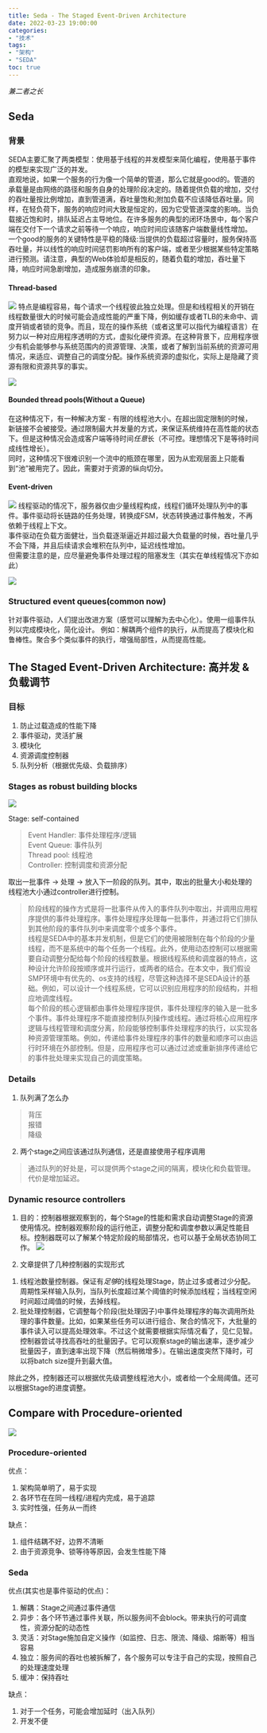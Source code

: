 ```yaml
---
title: Seda - The Staged Event-Driven Architecture
date: 2022-03-23 19:00:00
categories:
- "技术"
tags:
- "架构"
- "SEDA"
toc: true
---
```


*兼二者之长*

## Seda 

### 背景
SEDA主要汇聚了两类模型：使用基于线程的并发模型来简化编程，使用基于事件的模型来实现广泛的并发。  
直观地说，如果一个服务的行为像一个简单的管道，那么它就是good的。管道的承载量是由网络的路径和服务自身的处理阶段决定的。随着提供负载的增加，交付的吞吐量按比例增加，直到管道满，吞吐量饱和;附加负载不应该降低吞吐量。同样，在轻负荷下，服务的响应时间大致是恒定的，因为它受管道深度的影响。当负载接近饱和时，排队延迟占主导地位。在许多服务的典型的闭环场景中，每个客户端在交付下一个请求之前等待一个响应，响应时间应该随客户端数量线性增加。  
一个good的服务的关键特性是平稳的降级:当提供的负载超过容量时，服务保持高吞吐量，并以线性的响应时间惩罚影响所有的客户端，或者至少根据某些特定策略进行预测。请注意，典型的Web体验却是相反的，随着负载的增加，吞吐量下降，响应时间急剧增加，造成服务崩溃的印象。  

#### Thread-based

![](Thread-based.png)
特点是编程容易，每个请求一个线程彼此独立处理。但是和线程相关的开销在线程数量很大的时候可能会造成性能的严重下降，例如缓存或者TLB的未命中、调度开销或者锁的竞争。而且，现在的操作系统（或者这里可以指代为编程语言）在努力以一种对应用程序透明的方式，虚拟化硬件资源。在这种背景下，应用程序很少有机会能够参与系统范围内的资源管理、决策，或者了解到当前系统的资源可用情况，来适应、调整自己的调度分配。操作系统资源的虚拟化，实际上是隐藏了资源有限和资源共享的事实。

![](Threaded_server.png)

#### Bounded thread pools(Without a Queue)

在这种情况下，有一种解决方案 - 有限的线程池大小。在超出固定限制的时候，新链接不会被接受。通过限制最大并发量的方式，来保证系统维持在高性能的状态下。但是这种情况会造成客户端等待时间*任意*长（不可控。理想情况下是等待时间成线性增长）。  
同时，这种情况下很难识别一个流中的瓶颈在哪里，因为从宏观层面上只能看到“池”被用完了。因此，需要对于资源的纵向切分。

#### Event-driven

![](Event-driven.png)
线程驱动的情况下，服务器仅由少量线程构成，线程们循环处理队列中的事件。事件驱动将长链路的任务处理，转换成FSM，状态转换通过事件触发，不再依赖于线程上下文。  
事件驱动在负载方面健壮，当负载逐渐逼近并超过最大负载量的时候，吞吐量几乎不会下降，并且后续请求会堆积在队列中，延迟线性增加。  
但需要注意的是，应尽量避免事件处理过程的阻塞发生（其实在单线程情况下亦如此）

![](Event_server.png)

### Structured event queues(common now)

针对事件驱动，人们提出改进方案（感觉可以理解为去中心化）。使用一组事件队列以完成模块化，简化设计。
例如：解耦两个组件的执行，从而提高了模块化和鲁棒性。聚合多个类似事件的执行，增强局部性，从而提高性能。

## The Staged Event-Driven Architecture: 高并发 & 负载调节

### 目标
1. 防止过载造成的性能下降
2. 事件驱动，灵活扩展
3. 模块化
4. 资源调度控制器
5. 队列分析（根据优先级、负载排序）

### Stages as robust building blocks

![](Seda_stage.png)

Stage: self-contained    
> Event Handler: 事件处理程序/逻辑  
> Event Queue: 事件队列  
> Thread pool: 线程池  
> Controller: 控制调度和资源分配  

取出一批事件 -> 处理 -> 放入下一阶段的队列。其中，取出的批量大小和处理的线程池大小通过controller进行控制。  

> 阶段线程的操作方式是将一批事件从传入的事件队列中取出，并调用应用程序提供的事件处理程序。事件处理程序处理每一批事件，并通过将它们排队到其他阶段的事件队列中来调度零个或多个事件。  
> 线程是SEDA中的基本并发机制，但是它们的使用被限制在每个阶段的少量线程，而不是系统中的每个任务一个线程。此外，使用动态控制可以根据需要自动调整分配给每个阶段的线程数量。根据线程系统和调度器的特点，这种设计允许阶段按顺序或并行运行，或两者的结合。在本文中，我们假设SMP环境中有优先的、os支持的线程，尽管这种选择不是SEDA设计的基础。例如，可以设计一个线程系统，它可以识别应用程序的阶段结构，并相应地调度线程。   
> 每个阶段的核心逻辑都由事件处理程序提供，事件处理程序的输入是一批多个事件。事件处理程序不能直接控制队列操作或线程。通过将核心应用程序逻辑与线程管理和调度分离，阶段能够控制事件处理程序的执行，以实现各种资源管理策略。例如，传递给事件处理程序的事件的数量和顺序可以由运行时环境在外部控制。但是，应用程序也可以通过过滤或重新排序传递给它的事件批处理来实现自己的调度策略。  

### Details
1. 队列满了怎么办
> 背压  
> 报错  
> 降级  
2. 两个stage之间应该通过队列通信，还是直接使用子程序调用
> 通过队列的好处是，可以提供两个stage之间的隔离，模块化和负载管理。代价是增加延迟。  

###  Dynamic resource controllers
1. 目的：控制器根据观察到的，每个Stage的性能和需求自动调整Stage的资源使用情况。控制器观察阶段的运行他正，调整分配和调度参数以满足性能目标。控制器既可以了解某个特定阶段的局部情况，也可以基于全局状态协同工作。
![](Seda_controller.png)

2. 文章提供了几种控制器的实现形式
1) 线程池数量控制器。保证有*足够*的线程处理Stage，防止过多或者过少分配。周期性采样输入队列，当队列长度超过某个阈值的时候添加线程；当线程空闲时间超过阈值的时候，去掉线程。  
2) 批处理控制器，它调整每个阶段(批处理因子)中事件处理程序的每次调用所处理的事件数量。比如，如果某些任务可以进行组合、聚合的情况下，大批量的事件读入可以提高处理效率。不过这个就需要根据实际情况看了，见仁见智。控制器尝试寻找高吞吐的批量因子。它可以观察stage的输出速率，逐步减少批量因子，直到速率出现下降（然后稍微增多）。在输出速度突然下降时，可以将batch size提升到最大值。

除此之外，控制器还可以根据优先级调整线程池大小，或者给一个全局阈值。还可以根据Stage的进度调整。

## Compare with Procedure-oriented

![](CapriccioSeda.png)

### Procedure-oriented

优点：  
1. 架构简单明了，易于实现  
2. 各环节在在同一线程/进程内完成，易于追踪  
3. 实时性强，任务从一而终  

缺点：  
1. 组件结耦不好，边界不清晰
2. 由于资源竞争、锁等待等原因，会发生性能下降


### Seda

优点(其实也是事件驱动的优点)：  
1. 解耦：Stage之间通过事件通信  
2. 异步：各个环节通过事件关联，所以服务间不会block。带来执行的可调度性，资源分配的动态性  
3. 灵活：对Stage施加自定义操作（如监控、日志、限流、降级、熔断等）相当容易  
4. 独立：服务间的吞吐也被拆解了，各个服务可以专注于自己的实现，按照自己的处理速度处理  
5. 缓冲：保持吞吐

缺点：  
1. 对于一个任务，可能会增加延时（出入队列）
2. 开发不便